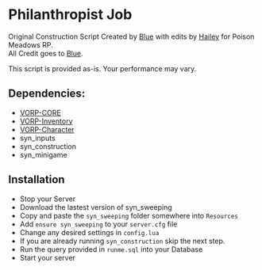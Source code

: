 # Philanthropist Job
Original Construction Script Created by [Blue](https://github.com/kamelzarandah) with edits by [Hailey](https://github.com/Hailey-Ross) for Poison Meadows RP.  
All Credit goes to [Blue](https://github.com/kamelzarandah).  

This script is provided as-is. Your performance may vary.

## Dependencies:
- [VORP-CORE](https://github.com/VORPCORE/VORP-Core)
- [VORP-Inventory](https://github.com/VORPCORE/VORP-Inventory)
- [VORP-Character](https://github.com/VORPCORE/VORP-Character)
- syn_inputs
- syn_construction
- syn_minigame

## Installation
- Stop your Server
- Download the lastest version of syn_sweeping
- Copy and paste the `syn_sweeping` folder somewhere into `Resources`
- Add `ensure syn_sweeping` to your `server.cfg` file
- Change any desired settings in `config.lua`
- If you are already running `syn_construction` skip the next step.
- Run the query provided in `runme.sql` into your Database
- Start your server

